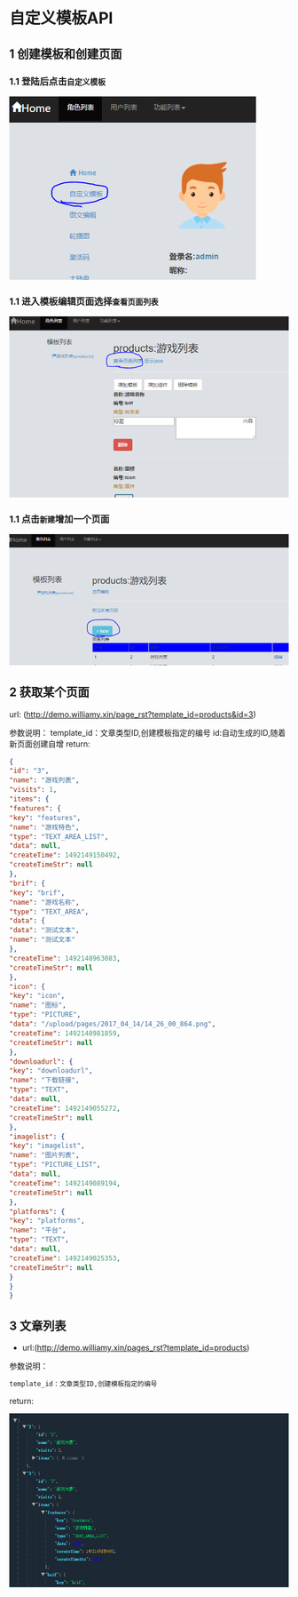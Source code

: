 # 自定义模板API
## 1 创建模板和创建页面
### 1.1 登陆后点击`自定义模板`
 ![icon](imgs/page_guide.PNG)
### 1.1 进入模板编辑页面选择`查看页面列表`
 ![icon](imgs/page_guide2.PNG)
### 1.1 点击`新建`增加一个页面
 ![icon](imgs/page_guide3.PNG)
## 2 获取某个页面
 url:
(http://demo.williamy.xin/page_rst?template_id=products&id=3)  
  
参数说明：
template_id：文章类型ID,创建模板指定的编号
id:自动生成的ID,随着新页面创建自增
 return:
``` json
{
"id": "3",
"name": "游戏列表",
"visits": 1,
"items": {
"features": {
"key": "features",
"name": "游戏特色",
"type": "TEXT_AREA_LIST",
"data": null,
"createTime": 1492149150492,
"createTimeStr": null
},
"brif": {
"key": "brif",
"name": "游戏名称",
"type": "TEXT_AREA",
"data": {
"data": "测试文本",
"name": "测试文本"
},
"createTime": 1492148963083,
"createTimeStr": null
},
"icon": {
"key": "icon",
"name": "图标",
"type": "PICTURE",
"data": "/upload/pages/2017_04_14/14_26_00_864.png",
"createTime": 1492148981859,
"createTimeStr": null
},
"downloadurl": {
"key": "downloadurl",
"name": "下载链接",
"type": "TEXT",
"data": null,
"createTime": 1492149055272,
"createTimeStr": null
},
"imagelist": {
"key": "imagelist",
"name": "图片列表",
"type": "PICTURE_LIST",
"data": null,
"createTime": 1492149089194,
"createTimeStr": null
},
"platforms": {
"key": "platforms",
"name": "平台",
"type": "TEXT",
"data": null,
"createTime": 1492149025353,
"createTimeStr": null
}
}
}
```
## 3 文章列表  
- url:(http://demo.williamy.xin/pages_rst?template_id=products)  
 
  
参数说明：
``` xml
template_id：文章类型ID,创建模板指定的编号
```
return:

 ![icon](imgs/template_pages.PNG)


